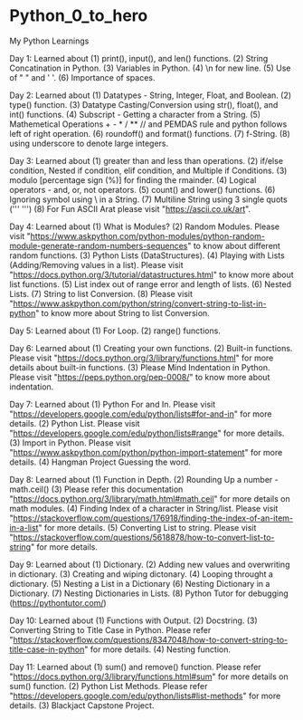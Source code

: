 # Python_0_to_hero
My Python Learnings

Day 1: Learned about 
    (1) print(), input(), and len() functions.
    (2) String Concatination in Python.
    (3) Variables in Python.
    (4) \n for new line.
    (5) Use of " " and ' '.
    (6) Importance of spaces. 

Day 2: Learned about
    (1) Datatypes - String, Integer, Float, and Boolean.
    (2) type() function.
    (3) Datatype Casting/Conversion using str(), float(), and int() functions.
    (4) Subscript - Getting a character from a String.
    (5) Mathemetical Operations + - * / ** // and PEMDAS rule and python follows left of right operation.
    (6) roundoff() and format() functions.
    (7) f-String.
    (8) using underscore to denote large integers.

Day 3: Learned about
    (1) greater than and less than operations.
    (2) if/else condition, Nested if condition, elif condition, and Multiple if Conditions.
    (3) modulo [percentage sign (%)] for finding the rmainder.
    (4) Logical operators - and, or, not operators.
    (5) count() and lower() functions.
    (6) Ignoring symbol using \ in a String.
    (7) Multiline String using 3 single quots ('''  ''')
    (8) For Fun ASCII Arat please visit "https://ascii.co.uk/art".

Day 4: Learned about
    (1) What is Modules?
    (2) Random Modules. Please visit "https://www.askpython.com/python-modules/python-random-module-generate-random-numbers-sequences" to know about different random functions. 
    (3) Python Lists (DataStructures).
    (4) Playing with Lists (Adding/Removing values in a list). Please visit "https://docs.python.org/3/tutorial/datastructures.html" to know more about list functions.
    (5) List index out of range error and length of lists.
    (6) Nested Lists.
    (7) String to list Conversion. 
    (8) Please visit "https://www.askpython.com/python/string/convert-string-to-list-in-python" to know more about String to list Conversion.

Day 5: Learned about
    (1) For Loop.
    (2) range() functions.

Day 6: Learned about
    (1) Creating your own functions.
    (2) Built-in functions. Please visit "https://docs.python.org/3/library/functions.html" for more details about built-in functions.
    (3) Please Mind Indentation in Python. Please visit "https://peps.python.org/pep-0008/" to know more about indentation.

Day 7: Learned about
    (1) Python For and In. Please visit "https://developers.google.com/edu/python/lists#for-and-in" for more details.
    (2) Python List. Please visit "https://developers.google.com/edu/python/lists#range" for more details.
    (3) Import in Python. Please visit "https://www.askpython.com/python/python-import-statement" for more details. 
    (4) Hangman Project Guessing the word.

Day 8: Learned about
    (1) Function in Depth.
    (2) Rounding Up a number - math.ceil()
    (3) Please refer this documentation "https://docs.python.org/3/library/math.html#math.ceil" for more details on math modules.
    (4) Finding Index of a character in String/list. Please visit "https://stackoverflow.com/questions/176918/finding-the-index-of-an-item-in-a-list" for more details.
    (5) Converting List to string. Please visit "https://stackoverflow.com/questions/5618878/how-to-convert-list-to-string" for more details.

Day 9: Learned about
    (1) Dictionary.
    (2) Adding new values and overwriting in dictionary.
    (3) Creating and wiping dictonary.
    (4) Looping throught a dictionary.
    (5) Nesting a List in a Dictionary
    (6) Nesting Dictionary in a Dictionary.
    (7) Nesting Dictionaries in Lists.
    (8) Python Tutor for debugging (https://pythontutor.com/)

Day 10: Learned about
    (1) Functions with Output.
    (2) Docstring.
    (3) Converting String to Title Case in Python. Please refer "https://stackoverflow.com/questions/8347048/how-to-convert-string-to-title-case-in-python" for more details.
    (4) Nesting function.

Day 11: Learned about
    (1) sum() and remove() function. Please refer "https://docs.python.org/3/library/functions.html#sum" for more details on sum() function.
    (2) Python List Methods. Please refer "https://developers.google.com/edu/python/lists#list-methods" for more details.
    (3) Blackjact Capstone Project.